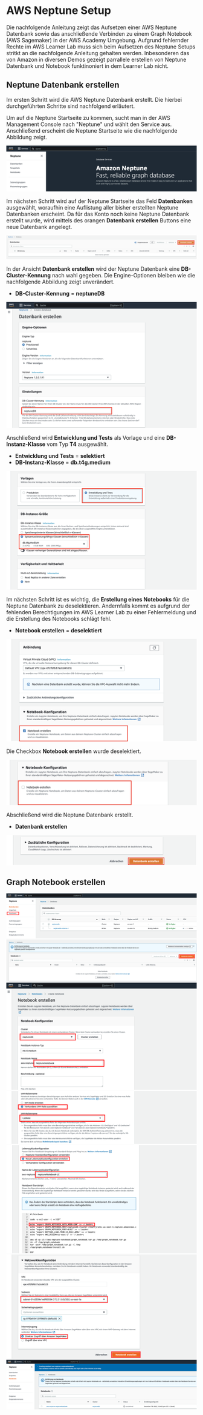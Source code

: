 # AWS Neptune Setup

Die nachfolgende Anleitung zeigt das Aufsetzen einer AWS Neptune Datenbank sowie das anschließende Verbinden zu einem Graph Notebook (AWS Sagemaker) in der AWS Academy Umgebung. Aufgrund fehlernder Rechte im AWS Learner Lab muss sich beim Aufsetzen des Neptune Setups stritkt an die nachfolgende Anleitung gehalten werden. Inbesonderen das von Amazon in diversen Demos gezeigt parrallele erstellen von Neptune Datenbank und Notebook funktinoniert in dem Learner Lab nicht.


## Neptune Datenbank erstellen
Im ersten Schritt wird die AWS Neptune Datenbank erstellt. Die hierbei durchgeführten Schritte sind nachfolgend erläutert.

Um auf die Neptune Startseite zu kommen, sucht man in der AWS Management Console nach "Neptune" und wählt den Service aus.
Anschließend erscheint die Neptune Startseite wie die nachfolgende Abbildung zeigt. 

<img width=“964” src="https://github.com/NeptuneExample/NeptuneSetup/blob/main/Bilder/Neptune_Start.png?raw=true">

Im nächsten Schritt wird auf der Neptune Startseite das Feld **Datenbanken** ausgewählt, woraufhin eine Auflistung aller bisher erstellten Neptune Datenbanken erscheint. Da für das Konto noch keine Neptune Datenbank erstellt wurde, wird mittels des orangen **Datenbank erstellen** Buttons eine neue Datenbank angelegt.

<img width=“964” src="https://github.com/NeptuneExample/NeptuneSetup/blob/main/Bilder/DB_Erstellung.png?raw=true">

In der Ansicht **Datenbank erstellen** wird der Neptune Datenbank eine **DB-Cluster-Kennung** nach wahl gegeben. Die Engine-Optionen bleiben wie die nachfolgende Abbildung zeigt unverändert.

* **DB-Cluster-Kennung** = **neptuneDB**

<img width=“964” src="https://github.com/NeptuneExample/NeptuneSetup/blob/main/Bilder/DB_Name.png?raw=true">

Anschließend wird **Entwicklung und Tests** als Vorlage und eine **DB-Instanz-Klasse** vom Typ **T4** ausgewählt.

* **Entwicklung und Tests** = **selektiert**
* **DB-Instanz-Klasse** = **db.t4g.medium**

<img width=“964” src="https://github.com/NeptuneExample/NeptuneSetup/blob/main/Bilder/Entwickliungs.png?raw=true">

Im nächsten Schritt ist es wichtig, die **Erstellung eines Notebooks** für die Neptune Datenbank zu deselektieren. Andernfalls kommt es aufgrund der fehlenden Berechtigungen im AWS Learner Lab zu einer Fehlermeldung und die Erstellung des Notebooks schlägt fehl.
* **Notebook erstellen** = **deselektiert**

<img width=“964” src="https://github.com/NeptuneExample/NeptuneSetup/blob/main/Bilder/Notebook_Selekt.png?raw=true">

Die Checkbox **Notebook erstellen** wurde deselektiert.

<img width=“964” src="https://github.com/NeptuneExample/NeptuneSetup/blob/main/Bilder/Notebook_Deselektiert.png?raw=true">

Abschließend wird die Neptune Datenbank erstellt.
* **Datenbank erstellen**
<img width=“964” src="https://github.com/NeptuneExample/NeptuneSetup/blob/main/Bilder/DB_Erstellung_Abschluss.png?raw=true">



## Graph Notebook erstellen

<img width=“964” src="https://github.com/NeptuneExample/NeptuneSetup/blob/main/Bilder/Notebook1.png?raw=true">
<img width=“964” src="https://github.com/NeptuneExample/NeptuneSetup/blob/main/Bilder/Notebook2.png?raw=true">
<img width=“964” src="https://github.com/NeptuneExample/NeptuneSetup/blob/main/Bilder/Notebook3.png?raw=true">
<img width=“964” src="https://github.com/NeptuneExample/NeptuneSetup/blob/main/Bilder/Notebook4.png?raw=true">
<img width=“964” src="https://github.com/NeptuneExample/NeptuneSetup/blob/main/Bilder/Notebook5.png?raw=true">
<img width=“964” src="https://github.com/NeptuneExample/NeptuneSetup/blob/main/Bilder/Notebook6v.png?raw=true">
<img width=“964” src="https://github.com/NeptuneExample/NeptuneSetup/blob/main/Bilder/Notebook7.png?raw=true">



